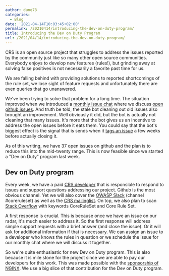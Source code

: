 ```yaml
---
author: dune73
categories:
  - Blog
date: '2021-04-14T10:03:45+02:00'
permalink: /20210414/introducing-the-dev-on-duty-program/
title: Introducing the Dev on Duty Program
url: /2021/04/14/introducing-the-dev-on-duty-program/
---
```



CRS is an open source project that struggles to address the issues reported by the community just like so many other open source communities. Everybody enjoys to develop new features (rules!), but grinding away at solving false positives is not necessarily a favorite past time for us.

We are falling behind with providing solutions to reported shortcomings of the rule set, we lose sight of feature requests and unfortunately there are even queries that go unanswered.

We've been trying to solve that problem for a long time. The situation improved when we introduced a [monthly issue chat](https://github.com/coreruleset/coreruleset/issues/2053) where we discuss [open github issues](https://github.com/coreruleset/coreruleset/issues). And truth be told, the stale bot cleaning out old issues also brought an improvement. Well obviously it did, but the bot is actually not cleaning that many issues. It's more that the bot gives us an incentive to address the open issues before it eats them. You could say that the bot's biggest effect is the signal that is sends when it [tags an issue](https://github.com/coreruleset/coreruleset/labels/Stale%20issue) a few weeks before actually closing it.

As of this writing, we have 37 open issues on github and the plan is to reduce this into the mid-twenty range. This is now feasible since we started a "Dev on Duty" program last week.

## Dev on Duty program

Every week, we have a paid [CRS developer](https://github.com/coreruleset/coreruleset/blob/v3.4/dev/CONTRIBUTORS.md) that is responsible to respond to issues and support questions addressing our project. Github is the most obvious channel. Yet we will also cover the [OWASP Slack](https://owasp.slack.com) (channel #coreruleset) as well as the [CRS mailinglist](https://groups.google.com/a/owasp.org/g/modsecurity-core-rule-set-project). On top, we also plan to scan [Stack Overflow](https://stackoverflow.com/) with keywords CoreRuleSet and Core Rule Set.

A first response is crucial. This is because once we have an issue on our radar, it's much easier to address it. So the first response will address simple support requests with a brief answer (and close the issue). Or it will ask for additional information if that is necessary. We can assign an issue to a developer who knows the rules in question or we schedule the issue for our monthly chat where we will discuss it together.

So we're quite enthusiastic for new Dev on Duty program. This is also because it is mile stone for the project since we are able to pay our developers for this work. This was made possible with the [sponsorship of NGINX](https://coreruleset.org/20210305/announcing-a-partnership-with-nginx/). We use a big slice of that contribution for the Dev on Duty program.
